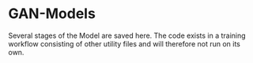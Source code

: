 # GAN-Models

Several stages of the Model are saved here. The code exists in a training workflow consisting of other utility files and will therefore not run on its own.
